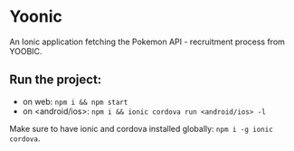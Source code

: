 # Yoonic

An Ionic application fetching the Pokemon API - recruitment process from YOOBIC.

## Run the project:

- on web: `npm i && npm start`
- on <android/ios>: `npm i && ionic cordova run <android/ios> -l`

Make sure to have ionic and cordova installed globally: `npm i -g ionic cordova`.
